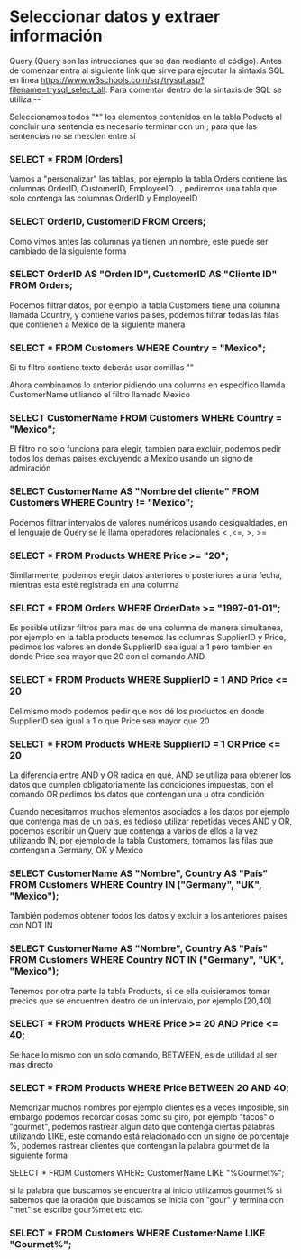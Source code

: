 
# Seleccionar datos y extraer información
Query (Query son las intrucciones que se dan mediante el código). Antes de comenzar entra al siguiente link que sirve para ejecutar la sintaxis SQL en linea https://www.w3schools.com/sql/trysql.asp?filename=trysql_select_all. Para comentar dentro de la sintaxis de SQL se utiliza --

Seleccionamos todos "*" los elementos contenidos en la tabla Poducts al concluir una sentencia es necesario terminar con un ; para que las sentencias no se mezclen entre sí
### SELECT * FROM [Orders]


Vamos a "personalizar" las tablas, por ejemplo la tabla Orders contiene las columnas OrderID, CustomerID, EmployeeID..., pediremos una tabla  que solo contenga las columnas OrderID y EmployeeID
### SELECT  OrderID, CustomerID FROM Orders;

Como vimos antes las columnas ya tienen un nombre, este puede ser cambiado de la siguiente forma

### SELECT  OrderID AS "Orden ID", CustomerID AS "Cliente ID" FROM Orders;

Podemos filtrar datos, por ejemplo la tabla Customers tiene una columna llamada Country, y contiene varios paises, podemos filtrar todas las filas que contienen a Mexico de la siguiente manera

### SELECT  * FROM Customers WHERE Country = "Mexico";

Si tu filtro contiene texto deberás usar comillas ""

Ahora combinamos lo anterior pidiendo una columna en específico llamda CustomerName utiliando el filtro llamado Mexico

### SELECT  CustomerName FROM Customers WHERE Country = "Mexico";

El filtro no solo funciona para elegir, tambien para excluir, podemos pedir todos los demas paises excluyendo a Mexico usando un signo de admiración

### SELECT  CustomerName AS "Nombre del cliente" FROM Customers WHERE Country != "Mexico";

Podemos filtrar intervalos de valores numéricos usando desigualdades, en el lenguaje de Query se le llama operadores relacionales < ,<=, >, >= 
### SELECT * FROM Products WHERE Price >= "20";

Similarmente, podemos elegir datos anteriores o posteriores a una fecha, mientras esta esté registrada en una columna

### SELECT * FROM Orders WHERE OrderDate >= "1997-01-01";

Es posible utilizar filtros para mas de una columna de manera simultanea, por ejemplo en la tabla products tenemos las columnas SupplierID y Price,
pedimos los valores en donde SupplierID sea igual a 1 pero tambien en donde Price sea mayor que 20 con el comando AND

### SELECT * FROM Products WHERE SupplierID = 1 AND Price <= 20

Del mismo modo podemos pedir que nos dé los productos en donde SupplierID sea igual a 1 o que Price sea mayor que 20 

### SELECT * FROM Products WHERE SupplierID = 1 OR Price <= 20

La diferencia entre AND y OR radica en qué, AND se utiliza para obtener los datos que cumplen obligatoriamente las condiciones impuestas, con el comando OR 
pedimos los datos que contengan una u otra condición

Cuando necesitamos muchos elementos asociados a los datos por ejemplo que contenga mas de un país, es tedioso utilizar repetidas veces AND y OR, podemos
escribir un Query que contenga a varios de ellos a la vez utilizando IN, por ejemplo de la tabla Customers, tomamos las filas que contengan a Germany, OK y Mexico

### SELECT CustomerName AS "Nombre", Country AS "País" FROM Customers WHERE Country IN ("Germany",  "UK", "Mexico");

También podemos obtener todos los datos y excluir a los anteriores paises con NOT IN

### SELECT CustomerName AS "Nombre", Country AS "País" FROM Customers WHERE Country NOT IN ("Germany",  "UK", "Mexico");

Tenemos por otra parte la tabla Products, si de ella quisieramos tomar precios que se encuentren dentro de un intervalo, por ejemplo [20,40]

### SELECT * FROM Products WHERE Price >= 20 AND Price <= 40;

Se hace lo mismo con un solo comando, BETWEEN, es de utilidad al ser mas directo

### SELECT * FROM Products WHERE Price BETWEEN 20 AND 40;

Memorizar muchos nombres por ejemplo clientes es a veces imposible, sin embargo podemos recordar cosas como su giro, por ejemplo "tacos" o "gourmet", podemos rastrear
algun dato que contenga ciertas palabras utilizando LIKE, este comando está relacionado con un signo de porcentaje %, podemos rastrear clientes que contengan la palabra gourmet de la siguiente forma

SELECT * FROM Customers WHERE CustomerName LIKE "%Gourmet%";

si la palabra que buscamos se encuentra al inicio utilizamos gourmet% si sabemos que la oración que buscamos se inicia con "gour" y termina con "met" se escribe gour%met etc etc.

### SELECT * FROM Customers WHERE CustomerName LIKE "Gourmet%";










